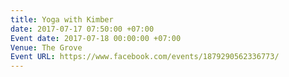 ```yaml
---
title: Yoga with Kimber
date: 2017-07-17 07:50:00 +07:00
Event date: 2017-07-18 00:00:00 +07:00
Venue: The Grove
Event URL: https://www.facebook.com/events/1879290562336773/
---
```



